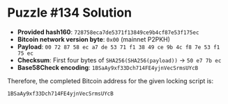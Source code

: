# Puzzle #134 Solution

- **Provided hash160**: `728758eca7de5371f13849ce9b4cf87e53f175ec`
- **Bitcoin network version byte**: `0x00` (mainnet P2PKH)
- **Payload**: `00 72 87 58 ec a7 de 53 71 f1 38 49 ce 9b 4c f8 7e 53 f1 75 ec`
- **Checksum**: First four bytes of `SHA256(SHA256(payload))` → `50 e7 7b ec`
- **Base58Check encoding**: `1BSaAy9xf33Dch714FE4yjnVecSrmsUYcB`

Therefore, the completed Bitcoin address for the given locking script is:

```
1BSaAy9xf33Dch714FE4yjnVecSrmsUYcB
```
